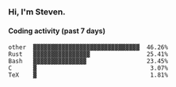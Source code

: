 ### Hi, I'm Steven.

#### Coding activity (past 7 days)
```
other  ▓▓▓▓▓▓▓▓▓▓▓▓▓▓▓▓▓▓▓▓▓▓▓▓▓▓▓▓▓▓  46.26%
Rust   ▓▓▓▓▓▓▓▓▓▓▓▓▓▓▓▓                25.41%
Bash   ▓▓▓▓▓▓▓▓▓▓▓▓▓▓▓                 23.45%
C      ▓                                3.07%
TeX    ▓                                1.81%
```
